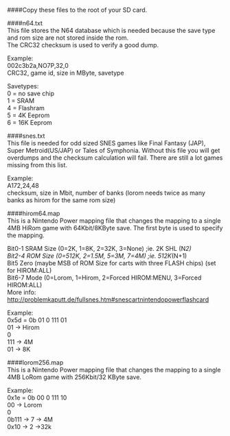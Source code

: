 ####Copy these files to the root of your SD card.  

####n64.txt  
This file stores the N64 database which is needed because the save type and rom size are not stored inside the rom.  
The CRC32 checksum is used to verify a good dump.  

Example:  
002c3b2a,NO7P,32,0  
CRC32, game id, size in MByte, savetype  

Savetypes:  
0 = no save chip  
1 = SRAM  
4 = Flashram  
5 = 4K Eeprom  
6 = 16K Eeprom  

####snes.txt  
This file is needed for odd sized SNES games like Final Fantasy (JAP), Super Metroid(US/JAP) or Tales of Symphonia. Without this file you will get overdumps and the checksum calculation will fail. There are still a lot games missing from this list.    

Example:  
A172,24,48  
checksum, size in Mbit, number of banks (lorom needs twice as many banks as hirom for the same rom size)  

####hirom64.map  
This is a Nintendo Power mapping file that changes the mapping to a single 4MB HiRom game with 64Kbit/8KByte save. The first byte is used to specify the mapping.  

Bit0-1 SRAM Size (0=2K, 1=8K, 2=32K, 3=None) ;ie. 2K SHL (N*2)  
Bit2-4 ROM Size (0=512K, 2=1.5M, 5=3M, 7=4M) ;ie. 512K*(N+1)  
Bit5 Zero (maybe MSB of ROM Size for carts with three FLASH chips) (set for HIROM:ALL)  
Bit6-7 Mode (0=Lorom, 1=Hirom, 2=Forced HIROM:MENU, 3=Forced HIROM:ALL)  
More info: http://problemkaputt.de/fullsnes.htm#snescartnintendopowerflashcard  

Example:  
0x5d = 0b 01 0 111 01  
01 -> Hirom  
0  
111 -> 4M  
01 -> 8K  

####lorom256.map  
This is a Nintendo Power mapping file that changes the mapping to a single 4MB LoRom game with 256Kbit/32 KByte save.  

Example:  
0x1e = 0b 00 0 111 10  
00 -> Lorom  
0  
0b111 -> 7 -> 4M  
0x10 -> 2 ->32k  
